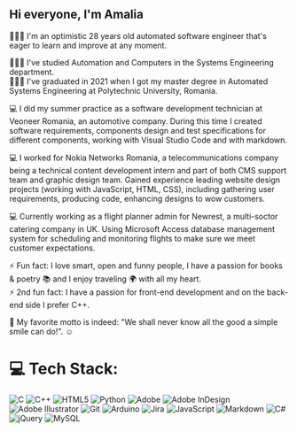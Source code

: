 ## Hi everyone, I'm Amalia 

👩🏻‍💻 I'm an optimistic 28 years old automated software engineer that's eager to learn and improve at any moment. <br>

👩🏻‍💻 I've studied Automation and Computers in the Systems Engineering department. <br>
👩🏻‍🎓 I've graduated in 2021 when I got my master degree in Automated Systems Engineering at Polytechnic University, Romania. 

💻 I did my summer practice as a software development technician at Veoneer Romania, an automotive company. 
During this time I created software requirements, components design and test specifications for different components, working with Visual Studio Code and with markdown.

💻 I worked for Nokia Networks Romania, a telecommunications company being a technical content development intern and part of both CMS support team and graphic design team.
Gained experience leading website design projects (working with JavaScript, HTML, CSS), including gathering user requirements, producing code, enhancing designs to wow customers.

💻 Currently working as a flight planner admin for Newrest, a multi-soctor catering company in UK. 
Using Microsoft Access database management system for scheduling and monitoring flights to make sure we meet customer expectations. 

⚡ Fun fact: I love smart, open and funny people, I have a passion for books & poetry 📚 and I enjoy traveling 🌍 with all my heart. <br>
⚡ 2nd fun fact: I have a passion for front-end development and on the back-end side I prefer C++.

💙 My favorite motto is indeed: "We shall never know all the good a simple smile can do!". ☺️

# 💻 Tech Stack:
![C](https://img.shields.io/badge/c-%2300599C.svg?style=for-the-badge&logo=c&logoColor=white) ![C++](https://img.shields.io/badge/c++-%2300599C.svg?style=for-the-badge&logo=c%2B%2B&logoColor=white) ![HTML5](https://img.shields.io/badge/html5-%23E34F26.svg?style=for-the-badge&logo=html5&logoColor=white) ![Python](https://img.shields.io/badge/python-3670A0?style=for-the-badge&logo=python&logoColor=ffdd54) ![Adobe](https://img.shields.io/badge/adobe-%23FF0000.svg?style=for-the-badge&logo=adobe&logoColor=white) ![Adobe InDesign](https://img.shields.io/badge/Adobe%20InDesign-49021F?style=for-the-badge&logo=adobeindesign&logoColor=FF3366) ![Adobe Illustrator](https://img.shields.io/badge/adobe%20illustrator-%23FF9A00.svg?style=for-the-badge&logo=adobe%20illustrator&logoColor=white) ![Git](https://img.shields.io/badge/git-%23F05033.svg?style=for-the-badge&logo=git&logoColor=white) ![Arduino](https://img.shields.io/badge/-Arduino-00979D?style=for-the-badge&logo=Arduino&logoColor=white) ![Jira](https://img.shields.io/badge/jira-%230A0FFF.svg?style=for-the-badge&logo=jira&logoColor=white) ![JavaScript](https://img.shields.io/badge/javascript-%23323330.svg?style=for-the-badge&logo=javascript&logoColor=%23F7DF1E) ![Markdown](https://img.shields.io/badge/markdown-%23000000.svg?style=for-the-badge&logo=markdown&logoColor=white) ![C#](https://img.shields.io/badge/c%23-%23239120.svg?style=for-the-badge&logo=csharp&logoColor=white) ![jQuery](https://img.shields.io/badge/jquery-%230769AD.svg?style=for-the-badge&logo=jquery&logoColor=white) ![MySQL](https://img.shields.io/badge/mysql-4479A1.svg?style=for-the-badge&logo=mysql&logoColor=white)


